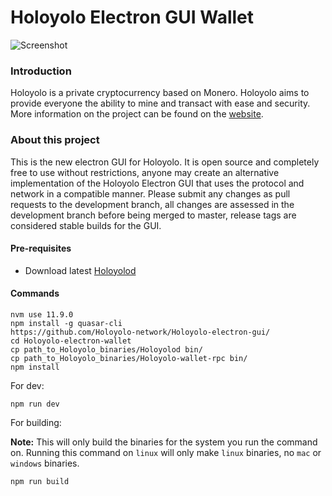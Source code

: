 # Holoyolo Electron GUI Wallet

![Screenshot](https://i.imgur.com/Z4pHcA7.jpg "Screenshot")

### Introduction
Holoyolo is a private cryptocurrency based on Monero. Holoyolo aims to provide everyone the ability to mine and transact with ease and security.
More information on the project can be found on the [website](https://Holoyoloproject.io).

### About this project

This is the new electron GUI for Holoyolo. It is open source and completely free to use without restrictions, anyone may create an alternative implementation of the Holoyolo Electron GUI that uses the protocol and network in a compatible manner.
Please submit any changes as pull requests to the development branch, all changes are assessed in the development branch before being merged to master, release tags are considered stable builds for the GUI.

#### Pre-requisites
- Download latest [Holoyolod](https://github.com/Holoyolo-network/Holoyolo/releases/latest)

#### Commands
```
nvm use 11.9.0
npm install -g quasar-cli
https://github.com/Holoyolo-network/Holoyolo-electron-gui/
cd Holoyolo-electron-wallet
cp path_to_Holoyolo_binaries/Holoyolod bin/
cp path_to_Holoyolo_binaries/Holoyolo-wallet-rpc bin/
npm install
```

For dev:
```
npm run dev
```

For building:

**Note:** This will only build the binaries for the system you run the command on. Running this command on `linux` will only make `linux` binaries, no `mac` or `windows` binaries.
```
npm run build
```